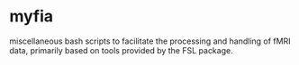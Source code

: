 myfia
=====

miscellaneous bash scripts to facilitate the processing and handling of fMRI data, primarily based on tools provided by the FSL package.
